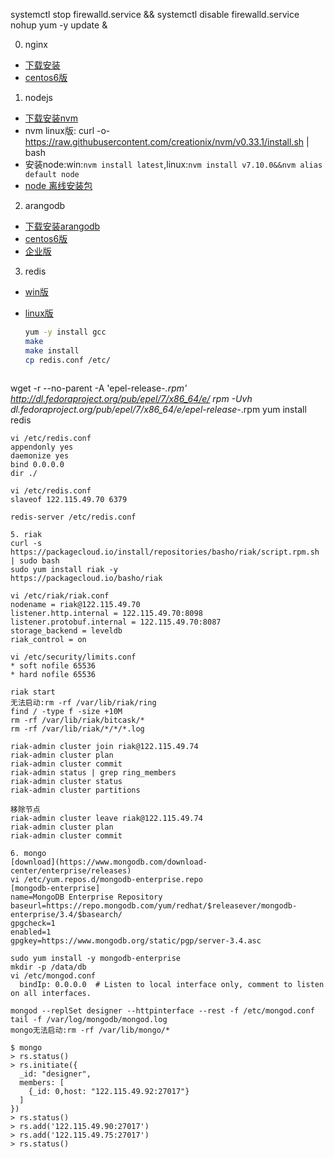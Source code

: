systemctl stop firewalld.service && systemctl disable firewalld.service
nohup yum -y update &

0. nginx
 - [下载安装](http://nginx.org/en/download.html)
 - [centos6版](http://nginx.org/packages/mainline/centos/6/x86_64/RPMS/)

1. nodejs
 - [下载安装nvm](https://github.com/coreybutler/nvm-windows/releases)
 - nvm linux版:
  curl -o- https://raw.githubusercontent.com/creationix/nvm/v0.33.1/install.sh | bash
 - 安装node:win:`nvm install latest`,linux:`nvm install v7.10.0&&nvm alias default node`
 - [node 离线安装包](https://nodejs.org/dist/latest/)

2. arangodb
 - [下载安装arangodb](https://www.arangodb.com/install-technical-preview-enterprise/windows-preview-enterprise/)
 - [centos6版](https://www.arangodb.com/repositories/arangodb31/CentOS_6/x86_64/)
 - [企业版](https://www.arangodb.com/download-arangodb-enterprise/install-enterprise/)

3. redis
 - [win版](https://github.com/MSOpenTech/redis/releases)
 - [linux版](https://github.com/antirez/redis/releases)

   ```bash
   yum -y install gcc
   make
   make install
   cp redis.conf /etc/
   ```
   ```bash
  wget -r --no-parent -A 'epel-release-*.rpm' http://dl.fedoraproject.org/pub/epel/7/x86_64/e/
  rpm -Uvh dl.fedoraproject.org/pub/epel/7/x86_64/e/epel-release-*.rpm
  yum install redis
  ```
vi /etc/redis.conf
appendonly yes
daemonize yes
bind 0.0.0.0
dir ./

vi /etc/redis.conf
slaveof 122.115.49.70 6379

redis-server /etc/redis.conf

5. riak
curl -s https://packagecloud.io/install/repositories/basho/riak/script.rpm.sh | sudo bash
sudo yum install riak -y
https://packagecloud.io/basho/riak

vi /etc/riak/riak.conf
nodename = riak@122.115.49.70
listener.http.internal = 122.115.49.70:8098
listener.protobuf.internal = 122.115.49.70:8087
storage_backend = leveldb
riak_control = on

vi /etc/security/limits.conf
* soft nofile 65536
* hard nofile 65536

riak start
无法启动:rm -rf /var/lib/riak/ring
 find / -type f -size +10M
 rm -rf /var/lib/riak/bitcask/*
 rm -rf /var/lib/riak/*/*/*.log

riak-admin cluster join riak@122.115.49.74
riak-admin cluster plan
riak-admin cluster commit
riak-admin status | grep ring_members
riak-admin cluster status
riak-admin cluster partitions

移除节点
riak-admin cluster leave riak@122.115.49.74
riak-admin cluster plan
riak-admin cluster commit

6. mongo
[download](https://www.mongodb.com/download-center/enterprise/releases)
vi /etc/yum.repos.d/mongodb-enterprise.repo 
[mongodb-enterprise]
name=MongoDB Enterprise Repository
baseurl=https://repo.mongodb.com/yum/redhat/$releasever/mongodb-enterprise/3.4/$basearch/
gpgcheck=1
enabled=1
gpgkey=https://www.mongodb.org/static/pgp/server-3.4.asc

sudo yum install -y mongodb-enterprise
mkdir -p /data/db
vi /etc/mongod.conf
    bindIp: 0.0.0.0  # Listen to local interface only, comment to listen on all interfaces.

mongod --replSet designer --httpinterface --rest -f /etc/mongod.conf
tail -f /var/log/mongodb/mongod.log
mongo无法启动:rm -rf /var/lib/mongo/*

$ mongo
> rs.status()
> rs.initiate({
    _id: "designer",
    members: [
      {_id: 0,host: "122.115.49.92:27017"}
    ]
  })
> rs.status()
> rs.add('122.115.49.90:27017')
> rs.add('122.115.49.75:27017')
> rs.status()

